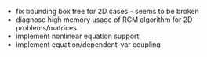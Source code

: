 
* fix bounding box tree for 2D cases - seems to be broken
* diagnose high memory usage of RCM algorithm for 2D problems/matrices
* implement nonlinear equation support
* implement equation/dependent-var coupling
